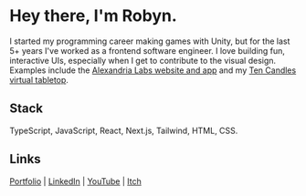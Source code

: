 # Hey there, I'm Robyn.

I started my programming career making games with Unity, but for the last 5+ years I've worked as a frontend software engineer. I love building fun, interactive UIs, especially when I get to contribute to the visual design. Examples include the [Alexandria Labs website and app](https://alexandriabooks.com) and my [Ten Candles virtual tabletop](https://bitbirdy.itch.io/ten-candles-virtual-tabletop).

## Stack

TypeScript, JavaScript, React, Next.js, Tailwind, HTML, CSS.

## Links
[Portfolio](https://robynchoi.me) | [LinkedIn](https://www.linkedin.com/in/robyn-choi/) | [YouTube](https://www.youtube.com/@bitbirdy) | [Itch](https://bitbirdy.itch.io)
